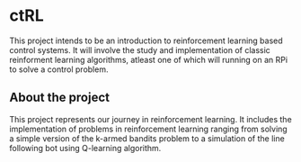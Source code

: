 # ctRL
This project intends to be an introduction to reinforcement learning based control systems. It will involve the study and implementation of classic reinforment learning algorithms, atleast one of which will running on an RPi to solve a control problem.
## About the project
This project represents our journey in reinforcement learning. It includes the implementation of problems in reinforcement learning ranging from solving a simple version of the k-armed bandits problem to a simulation of the line following bot using Q-learning algorithm. 

